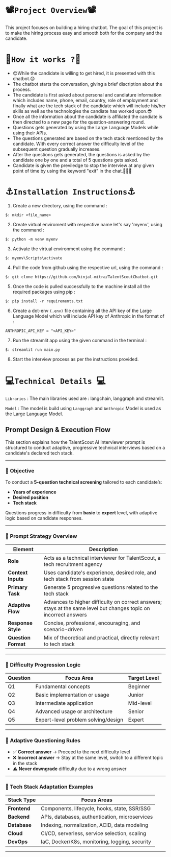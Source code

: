 # 📽️`Project Overview`📽️

This project focuses on building a hiring chatbot. The goal of this project is to make the hiring process easy and smooth both for the company and the candidate.

# 🔬`How it works ?`🔬

 - 😊While the candidate is willing to get hired, it is presented with this chatbot.😊
 - The chatbot starts the conversation, giving a brief discription about the process.
 - The candidate is first asked about personal and candiature information which includes name, phone, email, country, role of employment and finally what are the tech stack of the candidate which will include his/her skills as well as the technologies the candiate has worked upon.😎
 - Once all the information about the candidate is affiliated the candiate is then directed to a new page for the question-answering round.
 - Questions gets generated by using the Large Language Models while using their APIs.
 - The questions generated are based on the tech stack mentioned by the candidate. With every correct answer the difficulty level of the subsequent question gradually increases.
 - After the questions gets generated, the questions is asked by the candidate one by one and a total of 5 questions gets asked.
 - Candidate is given the previledge to stop the interview at any given point of time by using the keyword "exit" in the chat.🏃🏃🏃

 # ⚓️`Installation Instructions`⚓️

 1. Create a new directory, using the command : 
 ```
 $: mkdir <file_name>
 ```

 2. Create virtual enviroment with respective name let's say 'myenv', using the command :
 ```
 $: python -m venv myenv
 ```

 3. Activate the virtual environment using the command :
 ```
 $: myenv\Scripts\activate
 ```

 4. Pull the code from github using the respective url, using the command :
 ```
 $: git clone https://github.com/kinjal-mitra/TalentScoutChatbot.git
 ```

 5. Once the code is pulled successfully to the machine install all the required packages using pip :
 ```
 $: pip install -r requirements.txt
 ```

 6. Create a dot-env `(.env)` file containing all the API key of the Large Language Model which will include API key of Anthropic in the format of :
 ```
 ANTHROPIC_API_KEY = "<API_KEY>"
 ```

 7. Run the streamlit app using the given command in the terminal :
 ```
 $: streamlit run main.py
 ```

 8. Start the interview process as per the instructions provided.
 

 # 💻`Technical Details `💻

`Libraries` : The main libraries used are : langchain, langgraph and streamlit.

`Model` : The model is build using `Langgraph` and `Anthropic` Model is used as the Large Language Model.

## Prompt Design & Execution Flow

This section explains how the TalentScout AI Interviewer prompt is structured to conduct adaptive, progressive technical interviews based on a candidate's declared tech stack.

---

### 🎯 Objective

To conduct a **5-question technical screening** tailored to each candidate’s:
- **Years of experience**
- **Desired position**
- **Tech stack**

Questions progress in difficulty from **basic** to **expert** level, with adaptive logic based on candidate responses.

---

### 🧠 Prompt Strategy Overview

| Element              | Description                                                                 |
|----------------------|-----------------------------------------------------------------------------|
| **Role**             | Acts as a technical interviewer for TalentScout, a tech recruitment agency |
| **Context Inputs**   | Uses candidate's experience, desired role, and tech stack from session state|
| **Primary Task**     | Generate 5 progressive questions related to the tech stack                  |
| **Adaptive Flow**    | Advances to higher difficulty on correct answers; stays at the same level but changes topic on incorrect answers |
| **Response Style**   | Concise, professional, encouraging, and scenario-driven                     |
| **Question Format**  | Mix of theoretical and practical, directly relevant to tech stack            |

---

### 🧩 Difficulty Progression Logic

| Question | Focus Area                          | Target Level |
|----------|-------------------------------------|--------------|
| Q1       | Fundamental concepts                | Beginner     |
| Q2       | Basic implementation or usage       | Junior       |
| Q3       | Intermediate application            | Mid-level    |
| Q4       | Advanced usage or architecture      | Senior       |
| Q5       | Expert-level problem solving/design | Expert       |

---

### 🔄 Adaptive Questioning Rules

- ✅ **Correct answer** → Proceed to the next difficulty level  
- ❌ **Incorrect answer** → Stay at the same level, switch to a different topic in the stack  
- ⚠️ **Never downgrade** difficulty due to a wrong answer  

---

### 🧰 Tech Stack Adaptation Examples

| Stack Type     | Focus Areas                                            |
|----------------|--------------------------------------------------------|
| **Frontend**   | Components, lifecycle, hooks, state, SSR/SSG           |
| **Backend**    | APIs, databases, authentication, microservices         |
| **Database**   | Indexing, normalization, ACID, data modeling           |
| **Cloud**      | CI/CD, serverless, service selection, scaling          |
| **DevOps**     | IaC, Docker/K8s, monitoring, logging, security         |

---




